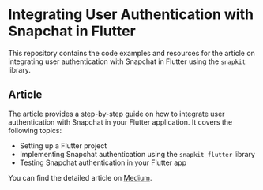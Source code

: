 # Integrating User Authentication with Snapchat in Flutter

This repository contains the code examples and resources for the article on integrating user authentication with Snapchat in Flutter using the `snapkit` library.

## Article

The article provides a step-by-step guide on how to integrate user authentication with Snapchat in your Flutter application. It covers the following topics:

- Setting up a Flutter project
- Implementing Snapchat authentication using the `snapkit_flutter` library
- Testing Snapchat authentication in your Flutter app

You can find the detailed article on [Medium](https://mobterest.medium.com/user-authentication-in-flutter-3-snapchat-867959e7abd0).
